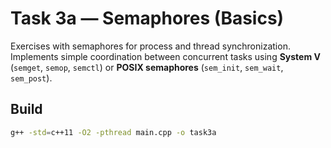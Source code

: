 # Task 3a — Semaphores (Basics)

Exercises with semaphores for process and thread synchronization.  
Implements simple coordination between concurrent tasks using **System V** (`semget`, `semop`, `semctl`) or **POSIX semaphores** (`sem_init`, `sem_wait`, `sem_post`).

## Build
```bash
g++ -std=c++11 -O2 -pthread main.cpp -o task3a
